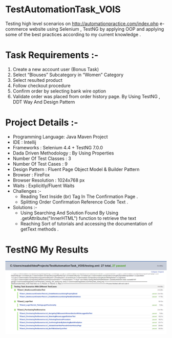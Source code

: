 # TestAutomationTask_VOIS
 Testing high level scenarios on http://automationpractice.com/index.php e-commerce website using Selenium
 , TestNG by applying OOP and applying some of the best practices according to my current knowledge . 
 
# Task Requirements  :- 
1. Create a new account user (Bonus Task)
2. Select “Blouses” Subcategory in “Women” Category
3. Select resulted product
4. Follow checkout procedure
5. Confirm order by selecting bank wire option
6. Validate order was placed from order history page. 
By Using TestNG , DDT Way And  Design Pattern 

# Project Details :-
* Programming Language: Java Maven Project 
* IDE : Intellij
* Frameworks : Selenium 4.4 + TestNG 7.0.0 
* Dada Driven Methodology : By Using Properties
* Number Of Test Classes : 3 
* Number Of Test Cases : 9 
* Design Pattern : Fluent Page Object Model & Builder Pattern
* Browser : FireFox 
* Browser Resolution : 1024x768 px
* Waits : Explicitly/Fluent Waits 
* Challenges :- 
  * Reading Text Inside (br) Tag In The Confirmation Page . 
  * Splitting Order Confirmation Reference Code Text . 
* Solutions :- 
  * Using Searching And Solution Found By Using .getAttribute("InnerHTML") function to retrieve the text 
  * Reaching Sort of tutorials and accessing the documentation of getText methods .

# TestNG My Results
![](TestResults/TestResults.png)